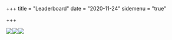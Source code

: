 +++
title = "Leaderboard"
date = "2020-11-24"
sidemenu = "true"

+++

![](/Leaderboard-1.jpg)![](/Leaderboard-2.jpg)![](/Leaderboard-3.jpg)
